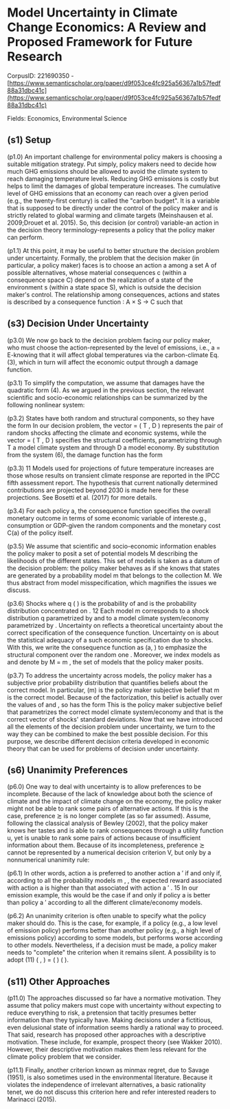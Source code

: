 # Model Uncertainty in Climate Change Economics: A Review and Proposed Framework for Future Research

CorpusID: 221690350 - [https://www.semanticscholar.org/paper/d9f053ce4fc925a56367a1b57fedf88a31dbc41c](https://www.semanticscholar.org/paper/d9f053ce4fc925a56367a1b57fedf88a31dbc41c)

Fields: Economics, Environmental Science

## (s1) Setup
(p1.0) An important challenge for environmental policy makers is choosing a suitable mitigation strategy. Put simply, policy makers need to decide how much GHG emissions should be allowed to avoid the climate system to reach damaging temperature levels. Reducing GHG emissions is costly but helps to limit the damages of global temperature increases. The cumulative level of GHG emissions that an economy can reach over a given period (e.g., the twenty-first century) is called the "carbon budget". It is a variable that is supposed to be directly under the control of the policy maker and is strictly related to global warming and climate targets (Meinshausen et al. 2009;Drouet et al. 2015). So, this decision (or control) variable-an action in the decision theory terminology-represents a policy that the policy maker can perform.

(p1.1) At this point, it may be useful to better structure the decision problem under uncertainty. Formally, the problem that the decision maker (in particular, a policy maker) faces is to choose an action a among a set A of possible alternatives, whose material consequences c (within a consequence space C) depend on the realization of a state of the environment s (within a state space S), which is outside the decision maker's control. The relationship among consequences, actions and states is described by a consequence function ∶ A × S → C such that
## (s3) Decision Under Uncertainty
(p3.0) We now go back to the decision problem facing our policy maker, who must choose the action-represented by the level of emissions, i.e., a = E-knowing that it will affect global temperatures via the carbon-climate Eq. (3), which in turn will affect the economic output through a damage function.

(p3.1) To simplify the computation, we assume that damages have the quadratic form (4). As we argued in the previous section, the relevant scientific and socio-economic relationships can be summarized by the following nonlinear system:

(p3.2) States have both random and structural components, so they have the form In our decision problem, the vector = ( T , D ) represents the pair of random shocks affecting the climate and economic systems, while the vector = ( T , D ) specifies the structural coefficients, parametrizing through T a model climate system and through D a model economy. By substitution from the system (6), the damage function has the form

(p3.3) 11 Models used for projections of future temperature increases are those whose results on transient climate response are reported in the IPCC fifth assessment report. The hypothesis that current nationally determined contributions are projected beyond 2030 is made here for these projections. See Bosetti et al. (2017) for more details.

(p3.4) For each policy a, the consequence function specifies the overall monetary outcome in terms of some economic variable of intereste.g., consumption or GDP-given the random components and the monetary cost C(a) of the policy itself.

(p3.5) We assume that scientific and socio-economic information enables the policy maker to posit a set of potential models M describing the likelihoods of the different states. This set of models is taken as a datum of the decision problem: the policy maker behaves as if she knows that states are generated by a probability model m that belongs to the collection M. We thus abstract from model misspecification, which magnifies the issues we discuss.

(p3.6) Shocks where q ( ) is the probability of and is the probability distribution concentrated on . 12 Each model m corresponds to a shock distribution q parametrized by and to a model climate system/economy parametrized by . Uncertainty on reflects a theoretical uncertainty about the correct specification of the consequence function. Uncertainty on is about the statistical adequacy of a such economic specification due to shocks. With this, we write the consequence function as (a, ) to emphasize the structural component over the random one . Moreover, we index models as and denote by M = m , the set of models that the policy maker posits.

(p3.7) To address the uncertainty across models, the policy maker has a subjective prior probability distribution that quantifies beliefs about the correct model. In particular, (m) is the policy maker subjective belief that m is the correct model. Because of the factorization, this belief is actually over the values of and , so has the form This is the policy maker subjective belief that parametrizes the correct model climate system/economy and that is the correct vector of shocks' standard deviations. Now that we have introduced all the elements of the decision problem under uncertainty, we turn to the way they can be combined to make the best possible decision. For this purpose, we describe different decision criteria developed in economic theory that can be used for problems of decision under uncertainty.
## (s6) Unanimity Preferences
(p6.0) One way to deal with uncertainty is to allow preferences to be incomplete. Because of the lack of knowledge about both the science of climate and the impact of climate change on the economy, the policy maker might not be able to rank some pairs of alternative actions. If this is the case, preference ≿ is no longer complete (as so far assumed). Assume, following the classical analysis of Bewley (2002), that the policy maker knows her tastes and is able to rank consequences through a utility function u, yet is unable to rank some pairs of actions because of insufficient information about them. Because of its incompleteness, preference ≿ cannot be represented by a numerical decision criterion V, but only by a nonnumerical unanimity rule:

(p6.1) In other words, action a is preferred to another action a ′ if and only if, according to all the probability models m , , the expected reward associated with action a is higher than that associated with action a ′ . 15 In our emission example, this would be the case if and only if policy a is better than policy a ′ according to all the different climate/economy models.

(p6.2) An unanimity criterion is often unable to specify what the policy maker should do. This is the case, for example, if a policy (e.g., a low level of emission policy) performs better than another policy (e.g., a high level of emissions policy) according to some models, but performs worse according to other models. Nevertheless, if a decision must be made, a policy maker needs to "complete" the criterion when it remains silent. A possibility is to adopt (11) ( , ) = ( ) ( ).
## (s11) Other Approaches
(p11.0) The approaches discussed so far have a normative motivation. They assume that policy makers must cope with uncertainty without expecting to reduce everything to risk, a pretension that tacitly presumes better information than they typically have. Making decisions under a fictitious, even delusional state of information seems hardly a rational way to proceed. That said, research has proposed other approaches with a descriptive motivation. These include, for example, prospect theory (see Wakker 2010). However, their descriptive motivation makes them less relevant for the climate policy problem that we consider.

(p11.1) Finally, another criterion known as minmax regret, due to Savage (1951), is also sometimes used in the environmental literature. Because it violates the independence of irrelevant alternatives, a basic rationality tenet, we do not discuss this criterion here and refer interested readers to Marinacci (2015).
